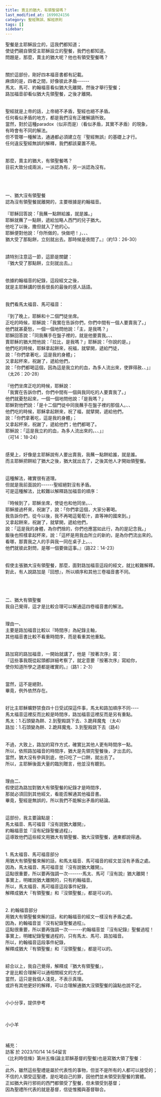 ```yaml
---
title: 賣主的猶大，有領聖餐嗎？
last_modified_at: 1699024156
category: 聖經無誤、解經原則
tags: []
sidebar: 
---
```


  <div>聖餐是主耶穌設立的，這我們都知道；</div>

<div>使徒們親自領受主耶穌設立的聖餐，我們也都知道。</div>

<div>問題是，那麼，賣主的猶大呢？他也有領受聖餐嗎？</div>

<div>&nbsp;</div>

<div>&nbsp;</div>

<div>關於這部份，剛好四本福音書都有記載。</div>

<div>麻煩的是，四者之間，好像彼此矛盾------</div>

<div>馬太、馬可、約翰福音看似猶大先離開，然後才舉行聖餐；</div>

<div>路加福音卻看似猶大先領聖餐，之後才離開。</div>

<div>&nbsp;</div>

<div>&nbsp;</div>

<div>聖經就是上帝的話，上帝絕不矛盾，聖經也絕不矛盾。</div>

<div>任何看似矛盾的地方，都是我們沒有正確解讀所致。</div>

<div>當然，對於這種paradox（似非而是）（看似矛盾，其實不矛盾）的現象，</div>

<div>有時會有不同的解法。</div>

<div>但不管哪一種解法，通通都必須建立在『聖經無誤』的基礎上才行。</div>

<div>任何違反聖經無誤的解釋，我們都該棄置不用。</div>

<div>&nbsp;</div>

<div>&nbsp;</div>

<div>那麼，賣主的猶大，有領聖餐嗎？</div>

<div>目前大致分成兩派，一派認為有，另一派認為沒有。</div>

<div>&nbsp;</div>

<div>&nbsp;</div>

<div>&nbsp;</div>

<div>&nbsp;</div>

<div>一、猶大沒有領聖餐</div>

<div>認為沒有領聖餐就離開的，主要根據是約翰福音。</div>

<div>&nbsp;</div>

<div>『耶穌回答說：「我蘸一點餅給誰，就是誰。」</div>

<div>耶穌就蘸了一點餅，遞給加略人西門的兒子猶大。</div>

<div>他吃了以後，撒但就入了他的心。</div>

<div>耶穌便對他說：「你所做的，快做吧！」、、、</div>

<div>猶大受了那點餅，立刻就出去。那時候是夜間了。』（約13：26-30）</div>

<div>&nbsp;</div>

<div>&nbsp;</div>

<div>請特別注意這一節，這節是關鍵：</div>

<div>『猶大受了那點餅，立刻就出去。』</div>

<div>&nbsp;</div>

<div>&nbsp;</div>

<div>依據約翰福音的紀錄，這段經文之後，</div>

<div>就是主耶穌講的很長很長的最後的感人話語。</div>

<div>&nbsp;</div>

<div>&nbsp;</div>

<div>我們看馬太福音、馬可福音：</div>

<div>&nbsp;</div>

<div>『到了晚上，耶穌和十二個門徒坐席。</div>

<div>正吃的時候，耶穌說：「我實在告訴你們，你們中間有一個人要賣我了。」</div>

<div>他們就甚憂愁，一個一個地問他說：「主，是我嗎？」</div>

<div>耶穌回答說：「同我蘸手在盤子裡的，就是他要賣我。、、</div>

<div>賣耶穌的猶大問他說：「拉比，是我嗎？」耶穌說：「你說的是。」</div>

<div>他們吃的時候，耶穌拿起餅來，祝福，就擘開，遞給門徒，</div>

<div>說：「你們拿著吃，這是我的身體」；</div>

<div>又拿起杯來，祝謝了，遞給他們，</div>

<div>說：「你們都喝這個，因為這是我立約的血，為多人流出來，使罪得赦、、」』</div>

<div>（太26：20-28）</div>

<div>&nbsp;</div>

<div>『他們坐席正吃的時候，耶穌說：</div>

<div>「我實在告訴你們，你們中間有一個與我同吃的人要賣我了。」</div>

<div>他們就憂愁起來，一個一個地問他說：「是我嗎？」</div>

<div>耶穌對他們說：「是十二個門徒中同我蘸手在盤子裡的那個人。、、</div>

<div>他們吃的時候，耶穌拿起餅來，祝了福，就擘開，遞給他們，</div>

<div>說：「你們拿著吃，這是我的身體」；</div>

<div>又拿起杯來，祝謝了，遞給他們；他們都喝了。</div>

<div>耶穌說：「這是我立約的血，為多人流出來的。、、」』</div>

<div>（可14：18-24）</div>

<div>&nbsp;</div>

<div>&nbsp;</div>

<div>感覺上，好像是主耶穌說有人要出賣我，我蘸一點餅給誰，就是誰。</div>

<div>而主耶穌把餅給了猶大之後，猶大就出去了，之後其他人才開始領聖餐。</div>

<div>&nbsp;</div>

<div>&nbsp;</div>

<div>這種解法，確實很有道理。</div>

<div>但就是我前面說的------聖經絕對沒有矛盾。</div>

<div>可是這種解法，比較難以解釋路加福音的順序：</div>

<div>&nbsp;</div>

<div>『時候到了，耶穌坐席，使徒也和他同坐。、、</div>

<div>耶穌接過杯來，祝謝了，說：「你們拿這個，大家分著喝。</div>

<div>我告訴你們，從今以後，我不再喝這葡萄汁，直等神的國來到。」</div>

<div>又拿起餅來，祝謝了，就擘開，遞給他們，</div>

<div>說：「這是我的身體，為你們捨的，你們也應當如此行，為的是記念我。」</div>

<div>飯後也照樣拿起杯來，說：「這杯是用我血所立的新約，是為你們流出來的。</div>

<div>看哪，那賣我之人的手與我一同在桌子上。、、</div>

<div>他們就彼此對問，是哪一個要做這事。』（路22：14-23）</div>

<div>&nbsp;</div>

<div>&nbsp;</div>

<div>假使主張猶大沒有領聖餐，那麼，面對路加福音這段的經文，就比較難解釋。</div>

<div>對此，有人說路加是『回想』，所以順序和其他三卷福音書不同。</div>

<div>&nbsp;</div>

<div>&nbsp;</div>

<div>&nbsp;</div>

<div>&nbsp;</div>

<div>二、猶大有領聖餐</div>

<div>我自己覺得，這才是比較合理可以解通這四卷福音書的解法。</div>

<div>&nbsp;</div>

<div>&nbsp;</div>

<div>理由一、</div>

<div>主要是路加福音比較以『時間序』為紀錄主軸，</div>

<div>其他福音書比較不看重時間序，而是看重其他重點。</div>

<div>&nbsp;</div>

<div>&nbsp;</div>

<div>路加寫的路加福音，一開始就講了，他是『按著次序』寫：</div>

<div>『這些事我既從起頭都詳細考察了，就定意要『按著次序』寫給你，</div>

<div>使你知道所學之道都是確實的。』（路1：2-3）</div>

<div>&nbsp;</div>

<div>&nbsp;</div>

<div>當然，這不是絕對。</div>

<div>畢竟，例外依然存在。</div>

<div>&nbsp;</div>

<div>&nbsp;</div>

<div>好比主耶穌曠野禁食四十日受試探這件事，馬太和路加順序不同----</div>

<div>馬太福音這裡反而比較是時間序，路加福音這裡反而是另有重點。</div>

<div>馬太：1.石頭變為餅、2.到聖殿跳下去、3.跪拜魔鬼 （太4）</div>

<div>路加：1.石頭變為餅、2.跪拜魔鬼、3.到聖殿跳下去（路4）</div>

<div>&nbsp;</div>

<div>&nbsp;</div>

<div>不過，大致上，路加的寫作方式，確實比其他人更有時間序一點。</div>

<div>所以，依照路加福音的時間序，猶大是先領完聖餐後，才出去的。</div>

<div>當然，猶大沒有參與到底，他只吃了一口餅，就出去了。</div>

<div>所以，主耶穌後面大量的臨別贈言，他並沒有聽到。</div>

<div>&nbsp;</div>

<div>&nbsp;</div>

<div>理由二、</div>

<div>假使認為路加對猶大有領聖餐的紀錄才是時間序，</div>

<div>那就必須回到其他經文，看能否解通其他福音書。</div>

<div>畢竟，聖經是無誤的，所以我們不能解出矛盾的結論。</div>

<div>&nbsp;</div>

<div>&nbsp;</div>

<div>這部份，我主要論點是：</div>

<div>馬太福音、馬可福音『沒有說猶大離開』，</div>

<div>約翰福音並『沒有紀錄聖餐過程』，</div>

<div>這導致他們這些經文用猶大有領聖餐、猶大沒領聖餐，通東都說得通。</div>

<div>&nbsp;</div>

<div>&nbsp;</div>

<div>1.<span style="white-space:pre"> </span>馬太福音、馬可福音部分</div>

<div>用猶大有領聖餐來解的話，和馬太福音、馬可福音的經文並沒有矛盾之處。</div>

<div>因為，馬太福音、馬可福音並『沒有說猶大離開』。</div>

<div>這點很重要，所以要再強調一次-------馬太、馬可『沒有說』猶大離開！</div>

<div>事實上，明確說猶大離開的，只有約翰福音。</div>

<div>所以，馬太福音、馬可福音這段事件紀錄，</div>

<div>解釋成猶大『有領聖餐』和『沒領聖餐』，都是可以的。</div>

<div>&nbsp;</div>

<div>&nbsp;</div>

<div>2.<span style="white-space:pre"> </span>約翰福音部分</div>

<div>用猶大有領聖餐來解的話，和約翰福音的經文一樣沒有矛盾之處。</div>

<div>因為，約翰福音並『沒有紀錄聖餐過程』。</div>

<div>這點很重要，所以要再強調一次-------約翰福音並『沒有紀錄』聖餐過程！</div>

<div>事實上，明確紀錄聖餐過程的，只有馬太、馬可、路加福音。</div>

<div>所以，約翰福音這段事件紀錄，</div>

<div>解釋成猶大『有領聖餐』和『沒領聖餐』，都是可以的。</div>

<div>&nbsp;</div>

<div>&nbsp;</div>

<div>綜合以上，我自己覺得，解釋成『猶大有領聖餐』，</div>

<div>才是比較合理解可以通相關經文的方式。</div>

<div>當然，這只是我個人淺見，不表示真理。</div>

<div>或許有其他更好的解釋，可以合理解通猶大沒領聖餐的論點也說不定。</div>

<div>&nbsp;</div>

<div>&nbsp;</div>

<div>小小分享，提供參考</div>

<div>&nbsp;</div>

<div>&nbsp;</div>

<p>小小羊</p>

<p>&nbsp;</p>

<p>補充：<br>
訪客 於 2023/10/14 14:54留言<br>
《比利時信條》第卅五條(論主耶穌基督的聖餐)也是寫猶大領了聖餐：<br>
...<br>
此外，雖然這些聖禮是屬於代表性的事物，但並不是所有的人都可以接受的；<br>
不信的人領受這聖禮，是吃喝自己的罪，因他們並未領受到聖餐的實體。<br>
正如猶大與行邪術的西門都領受了聖餐，但未領受到基督；<br>
因為聖禮所代表的就是基督，信徒惟獨與基督聯合。</p>

<p>&nbsp;</p>

<p>&nbsp;</p>
